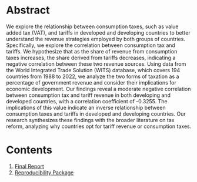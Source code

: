 # Abstract

We explore the relationship between consumption taxes, such as value added tax (VAT), and tariffs in developed and developing countries to better understand the revenue strategies employed by both groups of countries. Specifically, we explore the correlation between consumption tax and tariffs. We hypothesize that as the share of revenue from consumption taxes increases, the share derived from tariffs decreases, indicating a negative correlation between these two revenue sources.  Using data from the World Integrated Trade Solution (WITS) database, which covers 194 countries from 1988 to 2022, we analyze the two forms of taxation as a percentage of government revenue and consider their implications for economic development. Our findings reveal a moderate negative correlation between consumption tax and tariff revenue in both developing and developed countries, with a correlation coefficient of -0.3255. The implications of this value indicate an inverse relationship between consumption taxes and tariffs in developed and developing countries. Our research synthesizes these findings with the broader literature on tax reform, analyzing why countries opt for tariff revenue or consumption taxes.

# Contents
1. [Final Report](https://github.com/ecn310/course-project-taxes-tariffs/blob/main/final_report/course_project_taxes_tariffs.pdf)
2. [Reproducibility Package](https://github.com/ecn310/course-project-taxes-tariffs/blob/main/Reproducibility_Package/Reproducibility_Package.md)

